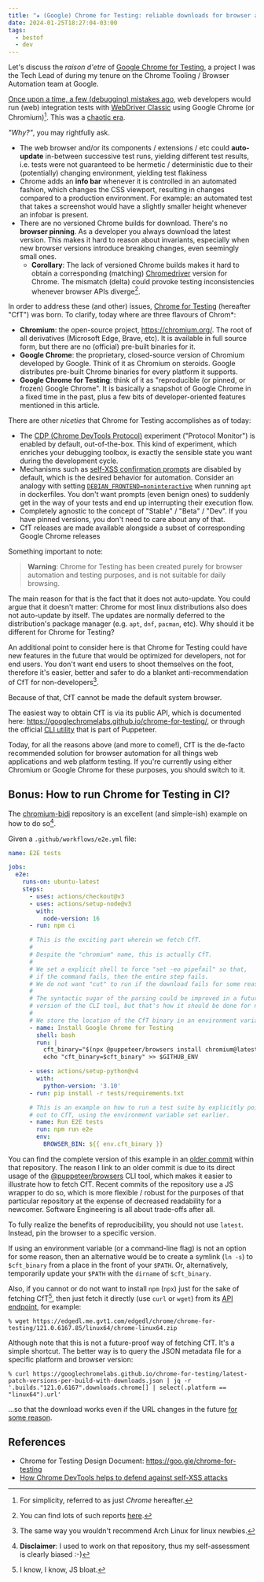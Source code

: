 ```yaml
---
title: "★ (Google) Chrome for Testing: reliable downloads for browser automation"
date: 2024-01-25T18:27:04-03:00
tags:
  - bestof
  - dev
---
```


Let's discuss the _raison d'etre_ of [Google Chrome for
Testing](https://developer.chrome.com/blog/chrome-for-testing), a project I was
the Tech Lead of during my tenure on the Chrome Tooling / Browser Automation team
at Google.

<!--more-->

[Once upon a time, a few (debugging) mistakes
ago](https://www.youtube.com/watch?v=9y4A15WCGdc), web developers would run
(web) integration tests with [WebDriver
Classic](https://www.w3.org/TR/webdriver2/) using Google Chrome (or Chromium)[^1].
This was a [chaotic
era](https://three-body-problem.fandom.com/wiki/Chaotic_Era).

_"Why?"_, you may rightfully ask.

- The web browser and/or its components / extensions / etc could
  **auto-update** in-between successive test runs, yielding different test
  results, i.e. tests were not guaranteed to be hermetic / deterministic due to
  their (potentially) changing environment, yielding test flakiness
- Chrome adds an **info bar** whenever it is controlled in an automated
  fashion, which changes the CSS viewport, resulting in changes compared to a
  production environment. For example: an automated test that takes a
  screenshot would have a slightly smaller height whenever an infobar is
  present.
- There are no versioned Chrome builds for download. There's no **browser
  pinning**. As a developer you always download the latest version. This makes
  it hard to reason about invariants, especially when new browser versions
  introduce breaking changes, even seemingly small ones.
  - **Corollary**: The lack of versioned Chrome builds makes it hard to obtain
    a corresponding (matching)
    [Chromedriver](https://chromedriver.chromium.org/downloads) version for
    Chrome. The mismatch (delta) could provoke testing inconsistencies whenever
    browser APIs diverge[^3].

In order to address these (and other) issues, [Chrome for
Testing](https://goo.gle/chrome-for-testing) (hereafter "CfT") was born. To
clarify, today where are three flavours of Chrom*:

- **Chromium**: the open-source project, https://chromium.org/. The root of all
  derivatives (Microsoft Edge, Brave, etc). It is available in full source
  form, but there are no (official) pre-built binaries for it.
- **Google Chrome**: the proprietary, closed-source version of Chromium developed
  by Google. Think of it as Chromium on steroids. Google distributes pre-built
  Chrome binaries for every platform it supports.
- **Google Chrome for Testing**: think of it as "reproducible (or pinned, or
  frozen) Google Chrome". It is basically a snapshot of Google Chrome in a
  fixed time in the past, plus a few bits of developer-oriented features
  mentioned in this article.

There are other _niceties_ that Chrome for Testing accomplishes as of today:

- The [CDP (Chrome DevTools
  Protocol)](https://chromedevtools.github.io/devtools-protocol/) experiment
  ("Protocol Monitor") is enabled by default, out-of-the-box. This kind of
  experiment, which enriches your debugging toolbox, is exactly the sensible
  state you want during the development cycle.
- Mechanisms such as [self-XSS confirmation
  prompts](https://developer.chrome.com/blog/self-xss) are disabled by default,
  which is the desired behavior for automation. Consider an analogy with
  setting
  [`DEBIAN_FRONTEND=noninteractive`](https://askubuntu.com/questions/972516/debian-frontend-environment-variable)
  when running `apt` in dockerfiles. You don't want prompts (even benign ones)
  to suddenly get in the way of your tests and end up interrupting their
  execution flow.
- Completely agnostic to the concept of "Stable" / "Beta" / "Dev". If you have
  pinned versions, you don't need to care about any of that.
- CfT releases are made available alongside a subset of corresponding Google
  Chrome releases

Something important to note:

> **Warning**: Chrome for Testing has been created purely for browser
> automation and testing purposes, and is not suitable for daily browsing.

The main reason for that is the fact that it does not auto-update. You could
argue that it doesn't matter: Chrome for most linux distributions also does not
auto-update by itself. The updates are normally deferred to the distribution's
package manager (e.g. `apt`, `dnf`, `pacman`, etc). Why should it be different
for Chrome for Testing?

An additional point to consider here is that Chrome for Testing could have new
features in the future that would be optimized for developers, not for end
users. You don't want end users to shoot themselves on the foot, therefore it's
easier, better and safer to do a blanket anti-recommendation of CfT for
non-developers[^2].

Because of that, CfT cannot be made the default system browser.

The easiest way to obtain CfT is via its public API, which is documented here:
https://googlechromelabs.github.io/chrome-for-testing/, or through the official
[CLI utility](https://pptr.dev/browsers-api) that is part of Puppeteer.

Today, for all the reasons above (and more to come!), CfT is the de-facto
recommended solution for browser automation for all things web applications and
web platform testing. If you're currently using either Chromium or Google
Chrome for these purposes, you should switch to it.

## Bonus: How to run Chrome for Testing in CI?

The [chromium-bidi](https://github.com/GoogleChromeLabs/chromium-bidi) repository is an excellent (and simple-ish) example on how to do so[^4].

Given a `.github/workflows/e2e.yml` file:

```yaml
name: E2E tests

jobs:
  e2e:
    runs-on: ubuntu-latest
    steps:
      - uses: actions/checkout@v3
      - uses: actions/setup-node@v3
        with:
          node-version: 16
      - run: npm ci

      # This is the exciting part wherein we fetch CfT.
      #
      # Despite the "chromium" name, this is actually CfT.
      #
      # We set a explicit shell to force "set -eo pipefail" so that,
      # if the command fails, then the entire step fails.
      # We do not want "cut" to run if the download fails for some reason.
      #
      # The syntactic sugar of the parsing could be improved in a future
      # version of the CLI tool, but that's how it should be done for now.
      #
      # We store the location of the CfT binary in an environment variable.
      - name: Install Google Chrome for Testing
        shell: bash
        run: |
          cft_binary="$(npx @puppeteer/browsers install chromium@latest | cut -f 2- -d' ')"
          echo "cft_binary=$cft_binary" >> $GITHUB_ENV

      - uses: actions/setup-python@v4
        with:
          python-version: '3.10'
      - run: pip install -r tests/requirements.txt

      # This is an example on how to run a test suite by explicitly pointing
      # out to CfT, using the environment variable set earlier.
      - name: Run E2E tests
        run: npm run e2e
        env:
          BROWSER_BIN: ${{ env.cft_binary }}
```

You can find the complete version of this example in an [older
commit](https://github.com/GoogleChromeLabs/chromium-bidi/blob/7d0962eb85c014dbb2cace7d471dd29474f11eab/.github/workflows/e2e.yml)
within that repository. The reason I link to an older commit is due to its
direct usage of the [@puppeteer/browsers](https://pptr.dev/browsers-api) CLI
tool, which makes it easier to illustrate how to fetch CfT. Recent commits of
the repository use a JS wrapper to do so, which is more flexible / robust for
the purposes of that particular repository at the expense of decreased
readability for a newcomer. Software Engineering is all about trade-offs after
all.

To fully realize the benefits of reproducibility, you should not use `latest`.
Instead, pin the browser to a specific version.

If using an environment variable (or a command-line flag) is not an option for
some reason, then an alternative would be to create a symlink (`ln -s`) to
`$cft_binary` from a place in the front of your `$PATH`. Or, alternatively,
temporarily update your `$PATH` with the `dirname` of `$cft_binary`.

Also, if you cannot or do not want to install `npm` (`npx`) just for the sake
of fetching CfT[^5], then just fetch it directly (use `curl` or `wget`) from
its [API
endpoint](https://github.com/GoogleChromeLabs/chrome-for-testing#json-api-endpoints), for example:

```shell
% wget https://edgedl.me.gvt1.com/edgedl/chrome/chrome-for-testing/121.0.6167.85/linux64/chrome-linux64.zip
```

Although note that this is not a future-proof way of fetching CfT. It's a
simple shortcut. The better way is to query the JSON metadata file for a
specific platform and browser version:

```shell
% curl https://googlechromelabs.github.io/chrome-for-testing/latest-patch-versions-per-build-with-downloads.json | jq -r '.builds."121.0.6167".downloads.chrome[] | select(.platform == "linux64").url'
```

...so that the download works even if the URL changes in the future [for some
reason](https://github.com/GoogleChromeLabs/chrome-for-testing/pull/102).

## References

- Chrome for Testing Design Document: https://goo.gle/chrome-for-testing
- [How Chrome DevTools helps to defend against self-XSS attacks](https://developer.chrome.com/blog/self-xss#can_you_disable_it_for_test_automation)

[^1]: For simplicity, referred to as just _Chrome_ hereafter.
[^2]: The same way you wouldn't recommend Arch Linux for linux newbies.
[^3]: You can find lots of such reports [here](https://groups.google.com/g/chromedriver-users).
[^4]: **Disclaimer**: I used to work on that repository, thus my self-assessment is clearly biased :-)
[^5]: I know, I know, JS bloat.
